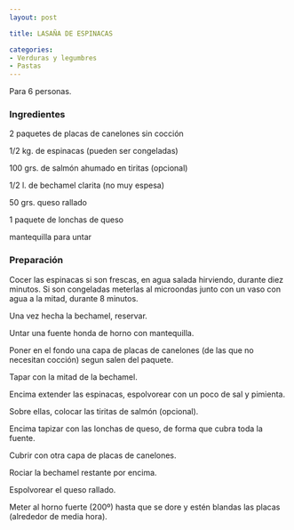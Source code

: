 ```yaml
---
layout: post

title: LASAÑA DE ESPINACAS

categories:
- Verduras y legumbres
- Pastas
---
```

Para 6 personas.

<h3>Ingredientes</h3>

2 paquetes de placas de canelones sin cocción

1/2 kg. de espinacas (pueden ser congeladas)

100 grs. de salmón ahumado en tiritas (opcional)

1/2 l. de bechamel clarita (no muy espesa)

50 grs. queso rallado

1 paquete de lonchas de queso

mantequilla para untar

<h3>Preparación</h3>

Cocer las espinacas si son frescas, en agua salada hirviendo, durante diez minutos. Si son congeladas meterlas al microondas junto con un vaso con agua a la mitad, durante 8 minutos.

Una vez hecha la bechamel, reservar.

Untar una fuente honda de horno con mantequilla.

Poner en el fondo una capa de placas de canelones (de las que no necesitan cocción) segun salen del paquete.

Tapar con la mitad de la bechamel.

Encima extender las espinacas, espolvorear con un poco de sal y pimienta.

Sobre ellas, colocar las tiritas de salmón (opcional).

Encima tapizar con las lonchas de queso, de forma que cubra toda la fuente.

Cubrir con otra capa de placas de canelones.

Rociar la bechamel restante por encima.

Espolvorear el queso rallado.

Meter al horno fuerte (200&ordm;) hasta que se dore y estén blandas las placas (alrededor de media hora).

